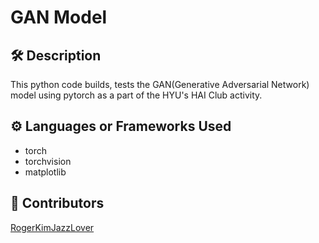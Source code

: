 # GAN Model

## 🛠️ Description

This python code builds, tests the GAN(Generative Adversarial Network) model using pytorch as a part of the HYU's HAI Club activity.

## ⚙️ Languages or Frameworks Used

- torch
- torchvision
- matplotlib

<!-- ## 🌟 How to run -->

## 🤖 Contributors

[RogerKimJazzLover]((https://github.com/RogerKimJazzLover)https://github.com/RogerKimJazzLover)

